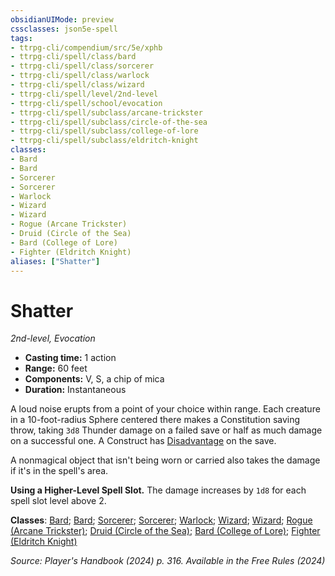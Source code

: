 ```yaml
---
obsidianUIMode: preview
cssclasses: json5e-spell
tags:
- ttrpg-cli/compendium/src/5e/xphb
- ttrpg-cli/spell/class/bard
- ttrpg-cli/spell/class/sorcerer
- ttrpg-cli/spell/class/warlock
- ttrpg-cli/spell/class/wizard
- ttrpg-cli/spell/level/2nd-level
- ttrpg-cli/spell/school/evocation
- ttrpg-cli/spell/subclass/arcane-trickster
- ttrpg-cli/spell/subclass/circle-of-the-sea
- ttrpg-cli/spell/subclass/college-of-lore
- ttrpg-cli/spell/subclass/eldritch-knight
classes:
- Bard
- Bard
- Sorcerer
- Sorcerer
- Warlock
- Wizard
- Wizard
- Rogue (Arcane Trickster)
- Druid (Circle of the Sea)
- Bard (College of Lore)
- Fighter (Eldritch Knight)
aliases: ["Shatter"]
---
```

# Shatter
*2nd-level, Evocation*  


- **Casting time:** 1 action
- **Range:** 60 feet
- **Components:** V, S, a chip of mica
- **Duration:** Instantaneous

A loud noise erupts from a point of your choice within range. Each creature in a 10-foot-radius Sphere centered there makes a Constitution saving throw, taking `3d8` Thunder damage on a failed save or half as much damage on a successful one. A Construct has [Disadvantage](Mechanics/rules/variant-rules/disadvantage-xphb.md) on the save.

A nonmagical object that isn't being worn or carried also takes the damage if it's in the spell's area.

**Using a Higher-Level Spell Slot.** The damage increases by `1d8` for each spell slot level above 2.

**Classes**: [Bard](list-spells-classes-bard); [Bard](list-spells-classes-bard); [Sorcerer](list-spells-classes-sorcerer); [Sorcerer](list-spells-classes-sorcerer); [Warlock](list-spells-classes-warlock); [Wizard](list-spells-classes-wizard); [Wizard](list-spells-classes-wizard); [Rogue (Arcane Trickster)](list-spells-classes-rogue-xphb-arcane-trickster-xphb); [Druid (Circle of the Sea)](list-spells-classes-druid-xphb-circle-of-the-sea-xphb); [Bard (College of Lore)](list-spells-classes-bard-xphb-college-of-lore-xphb); [Fighter (Eldritch Knight)](list-spells-classes-fighter-xphb-eldritch-knight-xphb)

*Source: Player's Handbook (2024) p. 316. Available in the Free Rules (2024)*